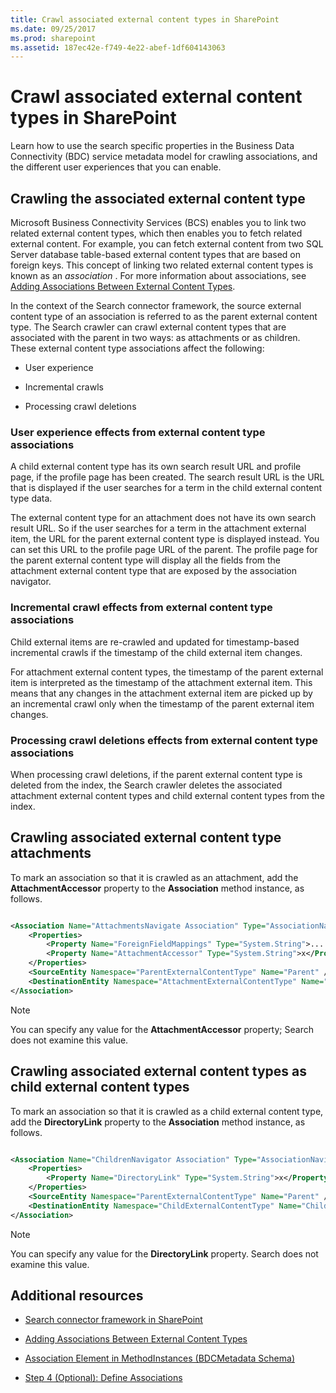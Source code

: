 ```yaml
---
title: Crawl associated external content types in SharePoint
ms.date: 09/25/2017
ms.prod: sharepoint
ms.assetid: 187ec42e-f749-4e22-abef-1df604143063
---
```



# Crawl associated external content types in SharePoint

Learn how to use the search specific properties in the Business Data Connectivity (BDC) service metadata model for crawling associations, and the different user experiences that you can enable.

## Crawling the associated external content type
<a name="HowToCrawlAssociations_CrawlingAssociatedExternalTypes"> </a>

Microsoft Business Connectivity Services (BCS) enables you to link two related external content types, which then enables you to fetch related external content. For example, you can fetch external content from two SQL Server database table-based external content types that are based on foreign keys. This concept of linking two related external content types is known as an  *association*  . For more information about associations, see [Adding Associations Between External Content Types](http://msdn.microsoft.com/library/791e95ab-9b3c-413b-be12-bd0e59962c93%28Office.15%29.aspx). 
  
    
    
In the context of the Search connector framework, the source external content type of an association is referred to as the parent external content type. The Search crawler can crawl external content types that are associated with the parent in two ways: as attachments or as children. These external content type associations affect the following:
  
    
    

- User experience
    
  
- Incremental crawls
    
  
- Processing crawl deletions
    
  

### User experience effects from external content type associations

A child external content type has its own search result URL and profile page, if the profile page has been created. The search result URL is the URL that is displayed if the user searches for a term in the child external content type data. 
  
    
    
The external content type for an attachment does not have its own search result URL. So if the user searches for a term in the attachment external item, the URL for the parent external content type is displayed instead. You can set this URL to the profile page URL of the parent. The profile page for the parent external content type will display all the fields from the attachment external content type that are exposed by the association navigator.
  
    
    

### Incremental crawl effects from external content type associations

Child external items are re-crawled and updated for timestamp-based incremental crawls if the timestamp of the child external item changes. 
  
    
    
For attachment external content types, the timestamp of the parent external item is interpreted as the timestamp of the attachment external item. This means that any changes in the attachment external item are picked up by an incremental crawl only when the timestamp of the parent external item changes.
  
    
    

### Processing crawl deletions effects from external content type associations

When processing crawl deletions, if the parent external content type is deleted from the index, the Search crawler deletes the associated attachment external content types and child external content types from the index.
  
    
    

## Crawling associated external content type attachments
<a name="HowToCrawlAssociations_CrawlingAttachments"> </a>

To mark an association so that it is crawled as an attachment, add the **AttachmentAccessor** property to the **Association** method instance, as follows.
  
    
    

```XML

<Association Name="AttachmentsNavigate Association" Type="AssociationNavigator" ...>
    <Properties>
        <Property Name="ForeignFieldMappings" Type="System.String">....... </Property>
        <Property Name="AttachmentAccessor" Type="System.String">x</Property>
    </Properties>
    <SourceEntity Namespace="ParentExternalContentType" Name="Parent" />
    <DestinationEntity Namespace="AttachmentExternalContentType" Name="Attachment External Content Type" />
</Association>
```


> [!NOTE]
> You can specify any value for the **AttachmentAccessor** property; Search does not examine this value.
  
    
    


## Crawling associated external content types as child external content types
<a name="HowToCrawlAssociations_CrawlingChildExternalTypes"> </a>

To mark an association so that it is crawled as a child external content type, add the **DirectoryLink** property to the **Association** method instance, as follows.
  
    
    

```XML

<Association Name="ChildrenNavigator Association" Type="AssociationNavigator" ...>
    <Properties>
        <Property Name="DirectoryLink" Type="System.String">x</Property>
    </Properties>
    <SourceEntity Namespace="ParentExternalContentType" Name="Parent" />
    <DestinationEntity Namespace="ChildExternalContentType" Name="Child External Content Type" />
</Association>
```

> [!NOTE]
> You can specify any value for the **DirectoryLink** property. Search does not examine this value.
  
    
    


## Additional resources
<a name="SP15crawlects_addlresources"> </a>


-  [Search connector framework in SharePoint](search-connector-framework-in-sharepoint.md)
    
  
-  [Adding Associations Between External Content Types](http://msdn.microsoft.com/library/791e95ab-9b3c-413b-be12-bd0e59962c93%28Office.15%29.aspx)
    
  
-  [Association Element in MethodInstances (BDCMetadata Schema)](http://msdn.microsoft.com/library/9659a1f5-1b12-03ef-f9e3-5c9904cc5dd0%28Office.15%29.aspx)
    
  
-  [Step 4 (Optional): Define Associations](http://msdn.microsoft.com/library/6bc55f46-459a-4986-8744-8c6c5f45097b%28Office.15%29.aspx)
    
  

